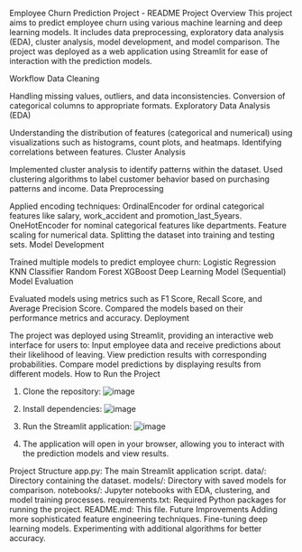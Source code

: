 Employee Churn Prediction Project - README
Project Overview
This project aims to predict employee churn using various machine learning and deep learning models. It includes data preprocessing, exploratory data analysis (EDA), cluster analysis, model development, and model comparison. The project was deployed as a web application using Streamlit for ease of interaction with the prediction models.

Workflow
Data Cleaning

Handling missing values, outliers, and data inconsistencies.
Conversion of categorical columns to appropriate formats.
Exploratory Data Analysis (EDA)

Understanding the distribution of features (categorical and numerical) using visualizations such as histograms, count plots, and heatmaps.
Identifying correlations between features.
Cluster Analysis

Implemented cluster analysis to identify patterns within the dataset.
Used clustering algorithms to label customer behavior based on purchasing patterns and income.
Data Preprocessing

Applied encoding techniques:
OrdinalEncoder for ordinal categorical features like salary, work_accident and promotion_last_5years.
OneHotEncoder for nominal categorical features like departments.
Feature scaling for numerical data.
Splitting the dataset into training and testing sets.
Model Development

Trained multiple models to predict employee churn:
Logistic Regression
KNN Classifier
Random Forest
XGBoost
Deep Learning Model (Sequential)
Model Evaluation

Evaluated models using metrics such as F1 Score, Recall Score, and Average Precision Score.
Compared the models based on their performance metrics and accuracy.
Deployment

The project was deployed using Streamlit, providing an interactive web interface for users to:
Input employee data and receive predictions about their likelihood of leaving.
View prediction results with corresponding probabilities.
Compare model predictions by displaying results from different models.
How to Run the Project
1. Clone the repository:
   ![image](https://github.com/user-attachments/assets/ea4359bd-ca85-41e5-b4cc-e84c0265efca)

2. Install dependencies:
   ![image](https://github.com/user-attachments/assets/eca7b8a9-13f9-4536-b065-7b79983f5494)
   
3. Run the Streamlit application:
   ![image](https://github.com/user-attachments/assets/4433c846-a2b1-41ad-b746-b80e9b06b6ff)

4. The application will open in your browser, allowing you to interact with the prediction models and view results.

Project Structure
app.py: The main Streamlit application script.
data/: Directory containing the dataset.
models/: Directory with saved models for comparison.
notebooks/: Jupyter notebooks with EDA, clustering, and model training processes.
requirements.txt: Required Python packages for running the project.
README.md: This file.
Future Improvements
Adding more sophisticated feature engineering techniques.
Fine-tuning deep learning models.
Experimenting with additional algorithms for better accuracy.
